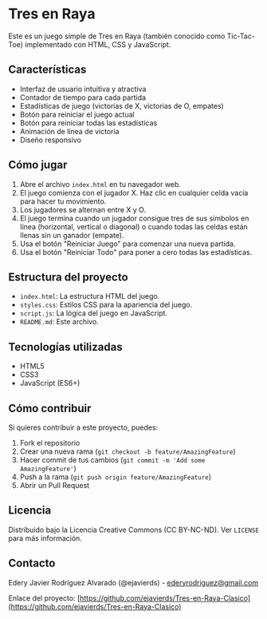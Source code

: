 # Tres en Raya

Este es un juego simple de Tres en Raya (también conocido como Tic-Tac-Toe) implementado con HTML, CSS y JavaScript.

## Características

- Interfaz de usuario intuitiva y atractiva
- Contador de tiempo para cada partida
- Estadísticas de juego (victorias de X, victorias de O, empates)
- Botón para reiniciar el juego actual
- Botón para reiniciar todas las estadísticas
- Animación de línea de victoria
- Diseño responsivo

## Cómo jugar

1. Abre el archivo `index.html` en tu navegador web.
2. El juego comienza con el jugador X. Haz clic en cualquier celda vacía para hacer tu movimiento.
3. Los jugadores se alternan entre X y O.
4. El juego termina cuando un jugador consigue tres de sus símbolos en línea (horizontal, vertical o diagonal) o cuando todas las celdas están llenas sin un ganador (empate).
5. Usa el botón "Reiniciar Juego" para comenzar una nueva partida.
6. Usa el botón "Reiniciar Todo" para poner a cero todas las estadísticas.

## Estructura del proyecto

- `index.html`: La estructura HTML del juego.
- `styles.css`: Estilos CSS para la apariencia del juego.
- `script.js`: La lógica del juego en JavaScript.
- `README.md`: Este archivo.

## Tecnologías utilizadas

- HTML5
- CSS3
- JavaScript (ES6+)

## Cómo contribuir

Si quieres contribuir a este proyecto, puedes:

1. Fork el repositorio
2. Crear una nueva rama (`git checkout -b feature/AmazingFeature`)
3. Hacer commit de tus cambios (`git commit -m 'Add some AmazingFeature'`)
4. Push a la rama (`git push origin feature/AmazingFeature`)
5. Abrir un Pull Request

## Licencia

Distribuido bajo la Licencia Creative Commons (CC BY-NC-ND). Ver `LICENSE` para más información.

## Contacto

Edery Javier Rodríguez Alvarado (@ejavierds) - [ederyrodriguez@gmail.com](mailto:tu@email.com)

Enlace del proyecto: [https://github.com/ejavierds/Tres-en-Raya-Clasico](https://github.com/ejavierds/Tres-en-Raya-Clasico)
